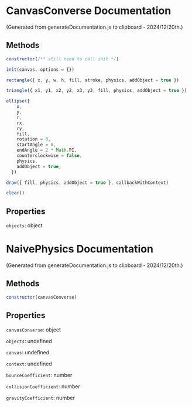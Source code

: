 # CanvasConverse Documentation

(Generated from generateDocumentation.js to clipboard - 2024/12/20th.)

## Methods

```js
constructor(/** still need to call init */)
```

```js
init(canvas, options = {})
```

```js
rectangle({ x, y, w, h, fill, stroke, physics, addObject = true })
```

```js
triangle({ x1, y1, x2, y2, x3, y3, fill, physics, addObject = true })
```

```js
ellipse({
    x,
    y,
    r,
    rx,
    ry,
    fill,
    rotation = 0,
    startAngle = 0,
    endAngle = 2 * Math.PI,
    counterclockwise = false,
    physics,
    addObject = true,
  })
```

```js
draw({ fill, physics, addObject = true }, callbackWithContext)
```

```js
clear()
```

## Properties

`objects`: object

# NaivePhysics Documentation

(Generated from generateDocumentation.js to clipboard - 2024/12/20th.)

## Methods

```js
constructor(canvasConverse)
```

## Properties

`canvasConverse`: object

`objects`: undefined

`canvas`: undefined

`context`: undefined

`bounceCoefficient`: number

`collisionCoefficient`: number

`gravityCoefficient`: number
